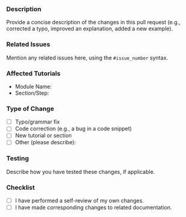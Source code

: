 ### Description

Provide a concise description of the changes in this pull request (e.g., corrected a typo, improved an explanation, added a new example).

### Related Issues

Mention any related issues here, using the `#issue_number` syntax.

### Affected Tutorials

- Module Name:
- Section/Step:

### Type of Change

- [ ] Typo/grammar fix
- [ ] Code correction (e.g., a bug in a code snippet)
- [ ] New tutorial or section
- [ ] Other (please describe):

### Testing

Describe how you have tested these changes, if applicable.

### Checklist

- [ ] I have performed a self-review of my own changes.
- [ ] I have made corresponding changes to related documentation.
